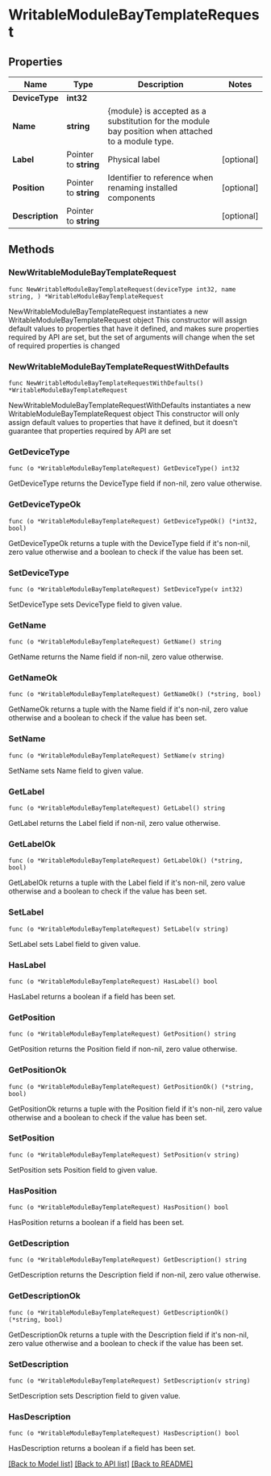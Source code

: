 # WritableModuleBayTemplateRequest

## Properties

Name | Type | Description | Notes
------------ | ------------- | ------------- | -------------
**DeviceType** | **int32** |  | 
**Name** | **string** |          {module} is accepted as a substitution for the module bay position when attached to a module type.          | 
**Label** | Pointer to **string** | Physical label | [optional] 
**Position** | Pointer to **string** | Identifier to reference when renaming installed components | [optional] 
**Description** | Pointer to **string** |  | [optional] 

## Methods

### NewWritableModuleBayTemplateRequest

`func NewWritableModuleBayTemplateRequest(deviceType int32, name string, ) *WritableModuleBayTemplateRequest`

NewWritableModuleBayTemplateRequest instantiates a new WritableModuleBayTemplateRequest object
This constructor will assign default values to properties that have it defined,
and makes sure properties required by API are set, but the set of arguments
will change when the set of required properties is changed

### NewWritableModuleBayTemplateRequestWithDefaults

`func NewWritableModuleBayTemplateRequestWithDefaults() *WritableModuleBayTemplateRequest`

NewWritableModuleBayTemplateRequestWithDefaults instantiates a new WritableModuleBayTemplateRequest object
This constructor will only assign default values to properties that have it defined,
but it doesn't guarantee that properties required by API are set

### GetDeviceType

`func (o *WritableModuleBayTemplateRequest) GetDeviceType() int32`

GetDeviceType returns the DeviceType field if non-nil, zero value otherwise.

### GetDeviceTypeOk

`func (o *WritableModuleBayTemplateRequest) GetDeviceTypeOk() (*int32, bool)`

GetDeviceTypeOk returns a tuple with the DeviceType field if it's non-nil, zero value otherwise
and a boolean to check if the value has been set.

### SetDeviceType

`func (o *WritableModuleBayTemplateRequest) SetDeviceType(v int32)`

SetDeviceType sets DeviceType field to given value.


### GetName

`func (o *WritableModuleBayTemplateRequest) GetName() string`

GetName returns the Name field if non-nil, zero value otherwise.

### GetNameOk

`func (o *WritableModuleBayTemplateRequest) GetNameOk() (*string, bool)`

GetNameOk returns a tuple with the Name field if it's non-nil, zero value otherwise
and a boolean to check if the value has been set.

### SetName

`func (o *WritableModuleBayTemplateRequest) SetName(v string)`

SetName sets Name field to given value.


### GetLabel

`func (o *WritableModuleBayTemplateRequest) GetLabel() string`

GetLabel returns the Label field if non-nil, zero value otherwise.

### GetLabelOk

`func (o *WritableModuleBayTemplateRequest) GetLabelOk() (*string, bool)`

GetLabelOk returns a tuple with the Label field if it's non-nil, zero value otherwise
and a boolean to check if the value has been set.

### SetLabel

`func (o *WritableModuleBayTemplateRequest) SetLabel(v string)`

SetLabel sets Label field to given value.

### HasLabel

`func (o *WritableModuleBayTemplateRequest) HasLabel() bool`

HasLabel returns a boolean if a field has been set.

### GetPosition

`func (o *WritableModuleBayTemplateRequest) GetPosition() string`

GetPosition returns the Position field if non-nil, zero value otherwise.

### GetPositionOk

`func (o *WritableModuleBayTemplateRequest) GetPositionOk() (*string, bool)`

GetPositionOk returns a tuple with the Position field if it's non-nil, zero value otherwise
and a boolean to check if the value has been set.

### SetPosition

`func (o *WritableModuleBayTemplateRequest) SetPosition(v string)`

SetPosition sets Position field to given value.

### HasPosition

`func (o *WritableModuleBayTemplateRequest) HasPosition() bool`

HasPosition returns a boolean if a field has been set.

### GetDescription

`func (o *WritableModuleBayTemplateRequest) GetDescription() string`

GetDescription returns the Description field if non-nil, zero value otherwise.

### GetDescriptionOk

`func (o *WritableModuleBayTemplateRequest) GetDescriptionOk() (*string, bool)`

GetDescriptionOk returns a tuple with the Description field if it's non-nil, zero value otherwise
and a boolean to check if the value has been set.

### SetDescription

`func (o *WritableModuleBayTemplateRequest) SetDescription(v string)`

SetDescription sets Description field to given value.

### HasDescription

`func (o *WritableModuleBayTemplateRequest) HasDescription() bool`

HasDescription returns a boolean if a field has been set.


[[Back to Model list]](../README.md#documentation-for-models) [[Back to API list]](../README.md#documentation-for-api-endpoints) [[Back to README]](../README.md)



